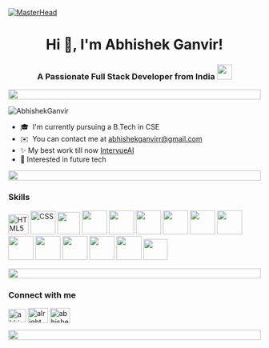 [![MasterHead](https://user-images.githubusercontent.com/74038190/225813708-98b745f2-7d22-48cf-9150-083f1b00d6c9.gif)]()
<h1 align="center">Hi 👋, I'm Abhishek Ganvir!</h1>
<h3 align="center">A Passionate Full Stack Developer from India
    <img src="https://media.giphy.com/media/ObNTw8Uzwy6KQ/giphy.gif" width="30px"></h3>
<div align="left">
    <div align="left">
  <img src="https://i.imgur.com/dBaSKWF.gif" height="20" width="100%">
</div>
  
<p align="left"> <img src="https://komarev.com/ghpvc/?username=AbhishekGanvir&label=Profile%20views&color=0e75b6&style=flat" alt="AbhishekGanvir" /> </p>



* 🎓  I'm currently pursuing a B.Tech in CSE
* ✉️  You can contact me at [abhishekganvirr@gmail.com](mailto:abhishekganvirr@gmail.com)
* ✨️ My best work till now  [IntervueAI](https://intervueai-io.vercel.app)
* 🚀 Interested in future tech

 <div align="left">
  <img src="https://i.imgur.com/dBaSKWF.gif" height="20" width="100%">
</div>

### Skills
<p align="left">
<img src="https://raw.githubusercontent.com/danielcranney/readme-generator/main/public/icons/skills/html5-colored.svg" width="40" height="40" alt="HTML5" />
  <img src="https://img.icons8.com/?size=96&id=21278&format=png" width="50" height="47" alt="CSS" />
  <img src="https://img.icons8.com/?size=128&id=ZMc42tPbG32H&format=png" width="45" height="45"  />
   <img src="https://img.icons8.com/?size=96&id=CIAZz2CYc6Kc&format=png" width="50" height="48"  />
   <img src="https://img.icons8.com/?size=96&id=dJjTWMogzFzg&format=png" width="50" height="48"  />
   <img src="https://img.icons8.com/?size=128&id=Nkym0Ujb8VGI&format=png" width="50" height="48"  />
<img src="https://img.icons8.com/?size=128&id=2ZOaTclOqD4q&format=png" width="50" height="48"  />
   <img src="https://img.icons8.com/?size=96&id=hsPbhkOH4FMe&format=png" width="50" height="48"  />
   <img src="https://img.icons8.com/?size=128&id=lVitPDXqQKP8&format=png" width="50" height="48"  />
   <img src="https://img.icons8.com/?size=160&id=tBBf3P8HL0vR&format=png" width="50" height="48"  />
   <img src="https://img.icons8.com/?size=160&id=Pv4IGT0TSpt8&format=png" width="50" height="48"  />
   <img src="https://img.icons8.com/?size=96&id=rHpveptSuwDz&format=png" width="50" height="48"  />
   <img src="https://img.icons8.com/?size=96&id=8verEw3iUvx0&format=png" width="50" height="48"  />

  
<img src="https://img.icons8.com/?size=96&id=22813&format=png" width="50" height="48"  />
<img
src="https://img.icons8.com/?size=96&id=wpZmKzk11AzJ&format=png" width="48" height="42" />

</p> 
  
<div align="left">
  <img src="https://i.imgur.com/dBaSKWF.gif" height="20" width="100%">
</div>
<h3 align="left">Connect with me </h3>
<p align="left">
<a href="https://www.linkedin.com/in/abhishekganvir/" target="blank"><img align="center" src="https://raw.githubusercontent.com/rahuldkjain/github-profile-readme-generator/master/src/images/icons/Social/linked-in-alt.svg" alt="abhishek ganvir" height="26" width="35" /></a>
<a href="https://instagram.com/alright.abhi" target="blank"><img align="center" src="https://raw.githubusercontent.com/rahuldkjain/github-profile-readme-generator/master/src/images/icons/Social/instagram.svg" alt="alright.abhi" height="30" width="40" /></a>
<a href="https://discord.com/users/1240908554534260872" target="blank"><img align="center" src="https://www.svgrepo.com/show/353655/discord-icon.svg" alt="abhishekganvir" height="30" width="40" /></a>
</p>

 <div align="left">
  <img src="https://i.imgur.com/dBaSKWF.gif" height="20" width="100%">
</div>



<!---
![Top Langs](https://github-readme-stats.vercel.app/api/top-langs/?username=abhishekganvir&layout=donut-vertical&show_icons=true&theme=radical)
<div align="left">
    <div align="left">
  <img src="https://i.imgur.com/dBaSKWF.gif" height="20" width="100%">
</div>
  
![Abhishek's GitHub stats](https://github-readme-stats.vercel.app/api?username=abhishekganvir&show_icons=true&theme=radical)
<div align="left">
    <div align="left">
  <img src="https://i.imgur.com/dBaSKWF.gif" height="20" width="100%">
</div>

